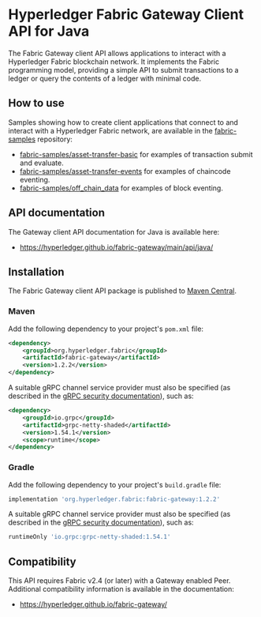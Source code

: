 # Hyperledger Fabric Gateway Client API for Java

The Fabric Gateway client API allows applications to interact with a Hyperledger Fabric blockchain network. It implements the Fabric programming model, providing a simple API to submit transactions to a ledger or query the contents of a ledger with minimal code.

## How to use

Samples showing how to create client applications that connect to and interact with a Hyperledger Fabric network, are available in the [fabric-samples](https://github.com/hyperledger/fabric-samples) repository:

- [fabric-samples/asset-transfer-basic](https://github.com/hyperledger/fabric-samples/tree/main/asset-transfer-basic) for examples of transaction submit and evaluate.
- [fabric-samples/asset-transfer-events](https://github.com/hyperledger/fabric-samples/tree/main/asset-transfer-events) for examples of chaincode eventing.
- [fabric-samples/off_chain_data](https://github.com/hyperledger/fabric-samples/tree/main/off_chain_data) for examples of block eventing.

## API documentation

The Gateway client API documentation for Java is available here:

- https://hyperledger.github.io/fabric-gateway/main/api/java/

## Installation

The Fabric Gateway client API package is published to [Maven Central](https://search.maven.org/artifact/org.hyperledger.fabric/fabric-gateway).

### Maven

Add the following dependency to your project's `pom.xml` file:

```xml
<dependency>
    <groupId>org.hyperledger.fabric</groupId>
    <artifactId>fabric-gateway</artifactId>
    <version>1.2.2</version>
</dependency>
```

A suitable gRPC channel service provider must also be specified (as described in the [gRPC security documentation](https://github.com/grpc/grpc-java/blob/master/SECURITY.md#transport-security-tls)), such as:

```xml
<dependency>
    <groupId>io.grpc</groupId>
    <artifactId>grpc-netty-shaded</artifactId>
    <version>1.54.1</version>
    <scope>runtime</scope>
</dependency>
```

### Gradle

Add the following dependency to your project's `build.gradle` file:

```groovy
implementation 'org.hyperledger.fabric:fabric-gateway:1.2.2'
```

A suitable gRPC channel service provider must also be specified (as described in the [gRPC security documentation](https://github.com/grpc/grpc-java/blob/master/SECURITY.md#transport-security-tls)), such as:

```groovy
runtimeOnly 'io.grpc:grpc-netty-shaded:1.54.1'
```

## Compatibility

This API requires Fabric v2.4 (or later) with a Gateway enabled Peer. Additional compatibility information is available in the documentation:

- https://hyperledger.github.io/fabric-gateway/
